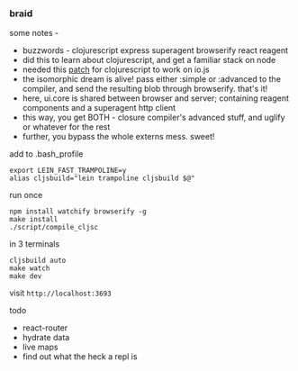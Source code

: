 ### braid

some notes - 
- buzzwords - clojurescript express superagent browserify react reagent
- did this to learn about clojurescript, and get a familiar stack on node 
- needed this [patch](https://gist.github.com/threepointone/67c73c9089838004afac) for clojurescript to work on io.js
- the isomorphic dream is alive! pass either :simple or :advanced to the compiler, and send the resulting blob through browserify. that's it!
- here, ui.core is shared between browser and server; containing reagent components and a superagent http client
- this way, you get BOTH - closure compiler's advanced stuff, and uglify or whatever for the rest
- further, you bypass the whole externs mess. sweet!

add to .bash_profile 
```
export LEIN_FAST_TRAMPOLINE=y
alias cljsbuild="lein trampoline cljsbuild $@"
```

run once 
```
npm install watchify browserify -g
make install
./script/compile_cljsc
```

in 3 terminals 
```
cljsbuild auto
make watch
make dev
```

visit `http://localhost:3693`

todo

- react-router
- hydrate data 
- live maps 
- find out what the heck a repl is 
